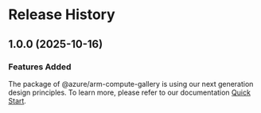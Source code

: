 # Release History
    
## 1.0.0 (2025-10-16)

### Features Added

The package of @azure/arm-compute-gallery is using our next generation design principles. To learn more, please refer to our documentation [Quick Start](https://aka.ms/azsdk/js/mgmt/quickstart).
